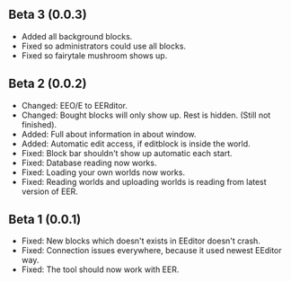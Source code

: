 ## Beta 3 (0.0.3)  
* Added all background blocks.  
* Fixed so administrators could use all blocks.
* Fixed so fairytale mushroom shows up.
    
## Beta 2 (0.0.2)  
* Changed: EEO/E to EERditor.  
* Changed: Bought blocks will only show up. Rest is hidden. (Still not finished).  
* Added: Full about information in about window. 
* Added: Automatic edit access, if editblock is inside the world.  
* Fixed: Block bar shouldn't show up automatic each start.   
* Fixed: Database reading now works.  
* Fixed: Loading your own worlds now works.  
* Fixed: Reading worlds and uploading worlds is reading from latest version of EER.  

## Beta 1 (0.0.1)
* Fixed: New blocks which doesn't exists in EEditor doesn't crash.  
* Fixed: Connection issues everywhere, because it used newest EEditor way.  
* Fixed: The tool should now work with EER.  
